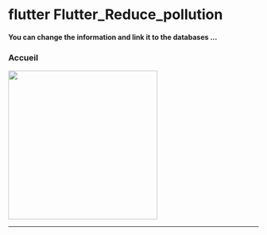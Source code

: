 <h1> flutter Flutter_Reduce_pollution </h1>

<h4> You can change the information and link it to the databases ...</h4>

<h3>Accueil</h3>

<img src="https://github.com/abenkoula71/Flutter-caffee-d/blob/main/Screenshot_1643032183.png" width="300" /> <hr>

